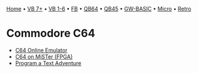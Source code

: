 [Home](https://gotbasic.com) • [VB 7+](vb.md) • [VB 1-6](vb6.md) • [FB](freebasic.md) • [QB64](qb64.md) • [QB45](qb.md) • [GW-BASIC](gw-basic.md) • [Micro](micro.md) • [Retro](retro.md)

# Commodore C64

- [C64 Online Emulator](https://c64online.com/c64-online-emulator/)
- [C64 on MiSTer (FPGA)](https://github.com/MiSTer-devel/C64_MiSTer)
- [Program a Text Adventure](https://www.c64brain.com/basic-programming/basic-text-adventures/)
